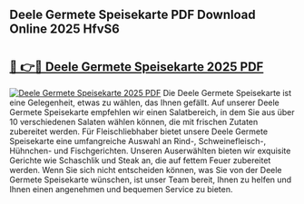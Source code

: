 ## Deele Germete Speisekarte PDF Download Online 2025 HfvS6

# <h2><a href="http://gc9gky.nevu.top/?p=Deele+Germete+Speisekarte">🔗 👉🔴 Deele Germete Speisekarte 2025 PDF</a></h2>

[![Deele Germete Speisekarte 2025 PDF](https://i.imgur.com/dBaPXMq.png)](http://gc9gky.nevu.top/?p=Deele+Germete+Speisekarte)
Die Deele Germete Speisekarte ist eine Gelegenheit, etwas zu wählen, das Ihnen gefällt. Auf unserer Deele Germete Speisekarte empfehlen wir einen Salatbereich, in dem Sie aus über 10 verschiedenen Salaten wählen können, die mit frischen Zutaten zubereitet werden. Für Fleischliebhaber bietet unsere Deele Germete Speisekarte eine umfangreiche Auswahl an Rind-, Schweinefleisch-, Hühnchen- und Fischgerichten. Unseren Auserwählten bieten wir exquisite Gerichte wie Schaschlik und Steak an, die auf fettem Feuer zubereitet werden. Wenn Sie sich nicht entscheiden können, was Sie von der Deele Germete Speisekarte wünschen, ist unser Team bereit, Ihnen zu helfen und Ihnen einen angenehmen und bequemen Service zu bieten.
